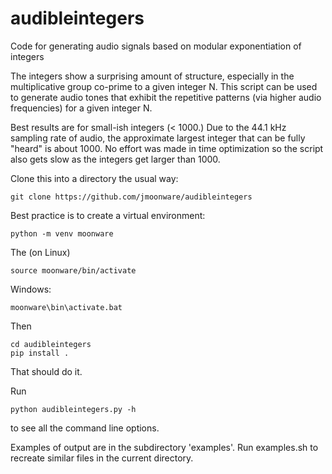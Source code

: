 # audibleintegers
Code for generating audio signals based on modular exponentiation of integers

The integers show a surprising amount of structure, especially in the multiplicative group co-prime to a given integer N. This script can be used to generate audio tones that exhibit the repetitive patterns (via higher audio frequencies) for a given integer N.

Best results are for small-ish integers (< 1000.) Due to the 44.1 kHz sampling rate of audio, the approximate largest integer that can be fully "heard" is about 1000. No effort was made in time optimization so the script also gets slow as the integers get larger than 1000.

Clone this into a directory the usual way:

```
git clone https://github.com/jmoonware/audibleintegers
```

Best practice is to create a virtual environment:

```
python -m venv moonware
```

The (on Linux)

```
source moonware/bin/activate
```

Windows:

```
moonware\bin\activate.bat
```

Then

```
cd audibleintegers
pip install .
````

That should do it.

Run

```
python audibleintegers.py -h
``` 

to see all the command line options.

Examples of output are in the subdirectory 'examples'. Run examples.sh to recreate similar files in the current directory.

